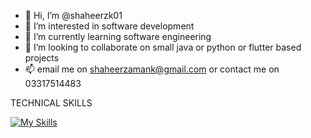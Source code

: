 - 👋 Hi, I’m @shaheerzk01
- 👀 I’m interested in software development
- 🌱 I’m currently learning software engineering
- 💞️ I’m looking to collaborate on small java or python or flutter based projects
- 📫 email me on shaheerzamank@gmail.com or contact me on 03317514483

<!---
shaheerzk01/shaheerzk01 is a ✨ special ✨ repository because its `README.md` (this file) appears on your GitHub profile.
You can click the Preview link to take a look at your changes.
--->

TECHNICAL SKILLS

[![My Skills](https://skillicons.dev/icons?i=html,css,flutter,dart,python,java,mongodb,mysql,firebase)](https://skillicons.dev)
